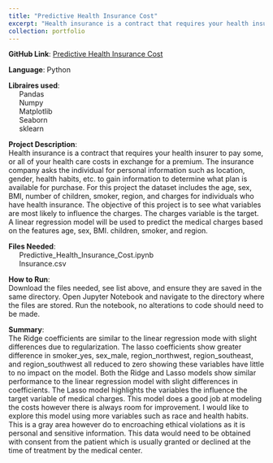 ```yaml
---
title: "Predictive Health Insurance Cost"
excerpt: "Health insurance is a contract that requires your health insurer to pay some, or all of your health care costs in exchange for a premium. The insurance company asks the individual for personal information such as location, gender, health habits, etc. to gain information to determine what plan is available for purchase. For this project the dataset includes the age, sex, BMI, number of children, smoker, region, and charges for individuals who have health insurance. The objective of this project is to see what variables are most likely to influence the charges. The charges variable is the target. A linear regression model will be used to predict the medical charges based on the features age, sex, BMI. children, smoker, and region."
collection: portfolio
---
```


**GitHub Link**: [Predictive Health Insurance Cost](https://github.com/laurenthompson4477/laurenthompson4477/blob/main/Health_Insurance_Predictive/Predictive_Health_Insurance_Cost.ipynb)

**Language**: Python

**Libraires used**: <br>
&ensp;&ensp;&ensp;Pandas <br>
&ensp;&ensp;&ensp;Numpy <br>
&ensp;&ensp;&ensp;Matplotlib <br>
&ensp;&ensp;&ensp;Seaborn <br>
&ensp;&ensp;&ensp;sklearn <br>
 
**Project Description**: <br>
Health insurance is a contract that requires your health insurer to pay some, or all of your health care costs in exchange for a premium. The insurance company asks the individual for personal information such as location, gender, health habits, etc. to gain information to determine what plan is available for purchase. For this project the dataset includes the age, sex, BMI, number of children, smoker, region, and charges for individuals who have health insurance. The objective of this project is to see what variables are most likely to influence the charges. The charges variable is the target. A linear regression model will be used to predict the medical charges based on the features age, sex, BMI. children, smoker, and region.

**Files Needed**:<br>
	&ensp;&ensp;&ensp;Predictive_Health_Insurance_Cost.ipynb<br>
	&ensp;&ensp;&ensp;Insurance.csv


**How to Run**:<br>
Download the files needed, see list above, and ensure they are saved in the same directory. Open Jupyter Notebook and navigate to the directory where the files are stored. Run the notebook, no alterations to code should need to be made.

**Summary**: <br>
The Ridge coefficients are similar to the linear regression mode with slight differences due to regularization. The lasso coefficients show greater difference in smoker_yes, sex_male, region_northwest, region_southeast, and region_southwest all reduced to zero showing these variables have little to no impact on the model.
Both the Ridge and Lasso models show similar performance to the linear regression model with slight differences in coefficients. The Lasso model highlights the variables the influence the target variable of medical charges.
This model does a good job at modeling the costs however there is always room for improvement. I would like to explore this model using more variables such as race and health habits. This is a gray area however do to encroaching ethical violations as it is personal and sensitive information. This data would need to be obtained with consent from the patient which is usually granted or declined at the time of treatment by the medical center.


